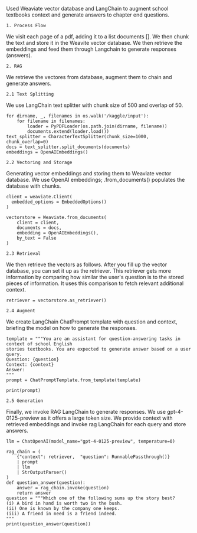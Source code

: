 Used Weaviate vector database and LangChain to augment school textbooks context and generate answers to chapter end questions.
```
1. Process Flow
```
We visit each page of a pdf, adding it to a list documents [].
We then chunk the text and store it in the Weavite vector database. We then retrieve the embeddings and feed them through Langchain to generate responses (answers).
```
2. RAG
```
We retrieve the vectores from database, augment them to chain and generate answers.
```
2.1 Text Splitting
```  
We use LangChain text splitter with chunk size of 500 and overlap of 50.
```
for dirname, _, filenames in os.walk('/kaggle/input'):
    for filename in filenames:
        loader = PyPDFLoader(os.path.join(dirname, filename))
        documents.extend(loader.load())
text_splitter = CharacterTextSplitter(chunk_size=1000, chunk_overlap=0)
docs = text_splitter.split_documents(documents)
embeddings = OpenAIEmbeddings()
```
```
2.2 Vectoring and Storage
```
Generating vector embeddings and storing them to Weaviate vector database. We use OpenAI embeddings; .from_documents() populates the database with chunks.
```
client = weaviate.Client(
  embedded_options = EmbeddedOptions()
)

vectorstore = Weaviate.from_documents(
    client = client,    
    documents = docs,
    embedding = OpenAIEmbeddings(),
    by_text = False
)
```
```
2.3 Retrieval
```
We then retrieve the vectors as follows. After you fill up the vector database, you can set it up as the retriever. This retriever gets more information by comparing how similar the user's question is to the stored pieces of information. It uses this comparison to fetch relevant additional context.
```
retriever = vectorstore.as_retriever()
```
```
2.4 Augment
```
We create LangChain ChatPrompt template with question and context, briefing the model on how to generate the responses. 
```
template = """You are an assistant for question-answering tasks in context of school English 
stories textbooks. You are expected to generate answer based on a user query.
Question: {question} 
Context: {context} 
Answer:
"""
prompt = ChatPromptTemplate.from_template(template)

print(prompt)
```
```
2.5 Generation
```
Finally, we invoke RAG LangChain to generate responses. We use gpt-4-0125-preview as it offers a large token size. We provide context with retrieved embeddings and invoke rag LangChain for each query and store answers.
```
llm = ChatOpenAI(model_name="gpt-4-0125-preview", temperature=0)

rag_chain = (
    {"context": retriever,  "question": RunnablePassthrough()} 
    | prompt 
    | llm
    | StrOutputParser() 
)
def question_answer(question):
    answer = rag_chain.invoke(question)
    return answer
question = """Which one of the following sums up the story best?
(i) A bird in hand is worth two in the bush.
(ii) One is known by the company one keeps.
(iii) A friend in need is a friend indeed.
"""
print(question_answer(question))
```
